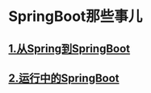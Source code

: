 # SpringBoot那些事儿

## [1.从Spring到SpringBoot](spring-to-springboot.md)

## [2.运行中的SpringBoot](springboot-runtime.md)



